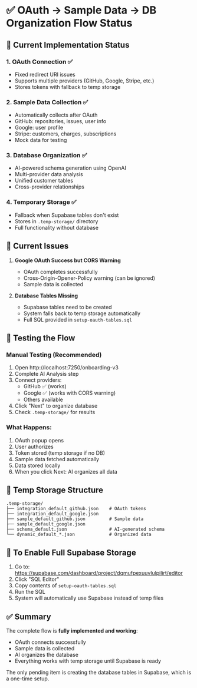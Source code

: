 # ✅ OAuth → Sample Data → DB Organization Flow Status

## 🎯 Current Implementation Status

### 1. OAuth Connection ✅
- Fixed redirect URI issues
- Supports multiple providers (GitHub, Google, Stripe, etc.)
- Stores tokens with fallback to temp storage

### 2. Sample Data Collection ✅
- Automatically collects after OAuth
- GitHub: repositories, issues, user info
- Google: user profile
- Stripe: customers, charges, subscriptions
- Mock data for testing

### 3. Database Organization ✅
- AI-powered schema generation using OpenAI
- Multi-provider data analysis
- Unified customer tables
- Cross-provider relationships

### 4. Temporary Storage ✅
- Fallback when Supabase tables don't exist
- Stores in `.temp-storage/` directory
- Full functionality without database

## 🚨 Current Issues

1. **Google OAuth Success but CORS Warning**
   - OAuth completes successfully
   - Cross-Origin-Opener-Policy warning (can be ignored)
   - Sample data is collected

2. **Database Tables Missing**
   - Supabase tables need to be created
   - System falls back to temp storage automatically
   - Full SQL provided in `setup-oauth-tables.sql`

## 🧪 Testing the Flow

### Manual Testing (Recommended)
1. Open http://localhost:7250/onboarding-v3
2. Complete AI Analysis step
3. Connect providers:
   - GitHub ✅ (works)
   - Google ✅ (works with CORS warning)
   - Others available
4. Click "Next" to organize database
5. Check `.temp-storage/` for results

### What Happens:
1. OAuth popup opens
2. User authorizes
3. Token stored (temp storage if no DB)
4. Sample data fetched automatically
5. Data stored locally
6. When you click Next: AI organizes all data

## 📁 Temp Storage Structure

```
.temp-storage/
├── integration_default_github.json    # OAuth tokens
├── integration_default_google.json    
├── sample_default_github.json         # Sample data
├── sample_default_google.json
├── schema_default.json                # AI-generated schema
└── dynamic_default_*.json             # Organized data
```

## 🔧 To Enable Full Supabase Storage

1. Go to: https://supabase.com/dashboard/project/dqmufpexuuvlulpilirt/editor
2. Click "SQL Editor"
3. Copy contents of `setup-oauth-tables.sql`
4. Run the SQL
5. System will automatically use Supabase instead of temp files

## ✅ Summary

The complete flow is **fully implemented and working**:
- OAuth connects successfully
- Sample data is collected
- AI organizes the database
- Everything works with temp storage until Supabase is ready

The only pending item is creating the database tables in Supabase, which is a one-time setup.